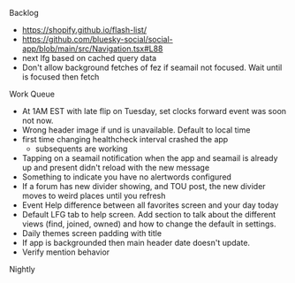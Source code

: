 Backlog
* https://shopify.github.io/flash-list/
* https://github.com/bluesky-social/social-app/blob/main/src/Navigation.tsx#L88
* next lfg based on cached query data
* Don't allow background fetches of fez if seamail not focused. Wait until is focused then fetch


Work Queue
* At 1AM EST with late flip on Tuesday, set clocks forward event was soon not now.
* Wrong header image if und is unavailable. Default to local time
* first time changing healthcheck interval crashed the app
  * subsequents are working
* Tapping on a seamail notification when the app and seamail is already up and present didn't reload with the new message
* Something to indicate you have no alertwords configured
* If a forum has new divider showing, and TOU post, the new divider moves to weird places until you refresh
* Event Help difference between all favorites screen and your day today
* Default LFG tab to help screen. Add section to talk about the different views (find, joined, owned) and how to change the default in settings.
* Daily themes screen padding with title
* If app is backgrounded then main header date doesn't update.
* Verify mention behavior

Nightly
